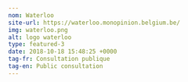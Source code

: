 ```yaml
---
nom: Waterloo
site-url: https://waterloo.monopinion.belgium.be/
img: waterloo.png
alt: logo waterloo
type: featured-3
date: 2018-10-18 15:48:25 +0000
tag-fr: Consultation publique
tag-en: Public consultation
---
```

